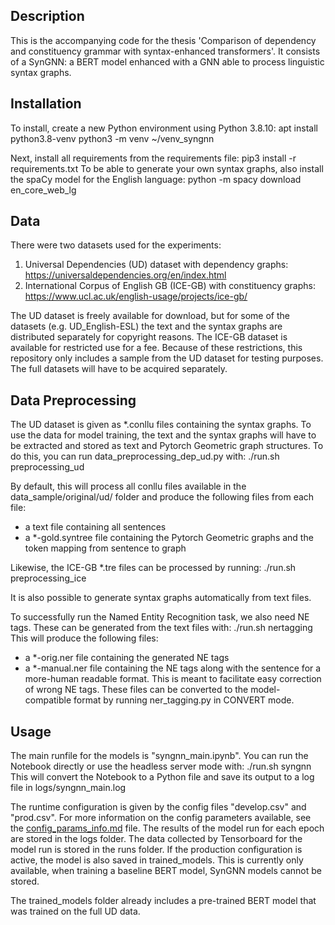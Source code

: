 ## Description
This is the accompanying code for the thesis 'Comparison of dependency and constituency grammar with syntax-enhanced transformers'. It consists of a SynGNN: a BERT model enhanced with a GNN able to process linguistic syntax graphs.

## Installation
To install, create a new Python environment using Python 3.8.10:
apt install python3.8-venv
python3 -m venv ~/venv_syngnn

Next, install all requirements from the requirements file:
pip3 install -r requirements.txt
To be able to generate your own syntax graphs, also install the spaCy model for the English language:
python -m spacy download en_core_web_lg

## Data
There were two datasets used for the experiments:
1) Universal Dependencies (UD) dataset with dependency graphs: https://universaldependencies.org/en/index.html
2) International Corpus of English GB (ICE-GB) with constituency graphs: https://www.ucl.ac.uk/english-usage/projects/ice-gb/

The UD dataset is freely available for download, but for some of the datasets (e.g. UD_English-ESL) the text and the syntax graphs are distributed separately for copyright reasons. The ICE-GB dataset is available for restricted use for a fee.
Because of these restrictions, this repository only includes a sample from the UD dataset for testing purposes. The full datasets will have to be acquired separately.

## Data Preprocessing
The UD dataset is given as *.conllu files containing the syntax graphs. To use the data for model training, the text and the syntax graphs will have to be extracted and stored as text and Pytorch Geometric graph structures.
To do this, you can run data_preprocessing_dep_ud.py with:
./run.sh preprocessing_ud

By default, this will process all conllu files available in the data_sample/original/ud/ folder and produce the following files from each file:
* a text file containing all sentences
* a *-gold.syntree file containing the Pytorch Geometric graphs and the token mapping from sentence to graph

Likewise, the ICE-GB *.tre files can be processed by running:
./run.sh preprocessing_ice

It is also possible to generate syntax graphs automatically from text files. 

To successfully run the Named Entity Recognition task, we also need NE tags. These can be generated from the text files with:
./run.sh nertagging
This will produce the following files:
* a *-orig.ner file containing the generated NE tags
* a *-manual.ner file containing the NE tags along with the sentence for a more-human readable format. This is meant to facilitate easy correction of wrong NE tags. These files can be converted to the model-compatible format by running ner_tagging.py in CONVERT mode.

## Usage
The main runfile for the models is "syngnn_main.ipynb". You can run the Notebook directly or use the headless server mode with:
./run.sh syngnn
This will convert the Notebook to a Python file and save its output to a log file in logs/syngnn_main.log

The runtime configuration is given by the config files "develop.csv" and "prod.csv". For more information on the config parameters available, see the [config_params_info.md](https://github.com/shrdlu-whs/syngnn/blob/master/config_params_info.md) file.
The results of the model run for each epoch are stored in the logs folder.
The data collected by Tensorboard for the model run is stored in the runs folder.
If the production configuration is active, the model is also saved in trained_models. This is currently only available, when training a baseline BERT model, SynGNN models cannot be stored.

The trained_models folder already includes a pre-trained BERT model that was trained on the full UD data.



